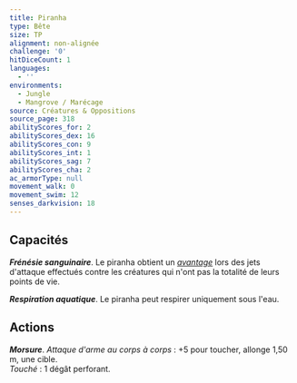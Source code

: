 ```yaml
---
title: Piranha
type: Bête
size: TP
alignment: non-alignée
challenge: '0'
hitDiceCount: 1
languages:
  - ''
environments:
  - Jungle
  - Mangrove / Marécage
source: Créatures & Oppositions
source_page: 318
abilityScores_for: 2
abilityScores_dex: 16
abilityScores_con: 9
abilityScores_int: 1
abilityScores_sag: 7
abilityScores_cha: 2
ac_armorType: null
movement_walk: 0
movement_swim: 12
senses_darkvision: 18
---
```

## Capacités
_**Frénésie sanguinaire**_. Le piranha obtient un [_avantage_](/utiliser-les-caracteristiques/#avantage-et-desavantage) lors des jets d'attaque effectués contre les créatures qui n'ont pas la totalité de leurs points de vie.

_**Respiration aquatique**_. Le piranha peut respirer uniquement sous l'eau.

## Actions
_**Morsure**_. _Attaque d'arme au corps à corps_ : +5 pour toucher, allonge 1,50 m, une cible.  
_Touché_ : 1 dégât perforant.
